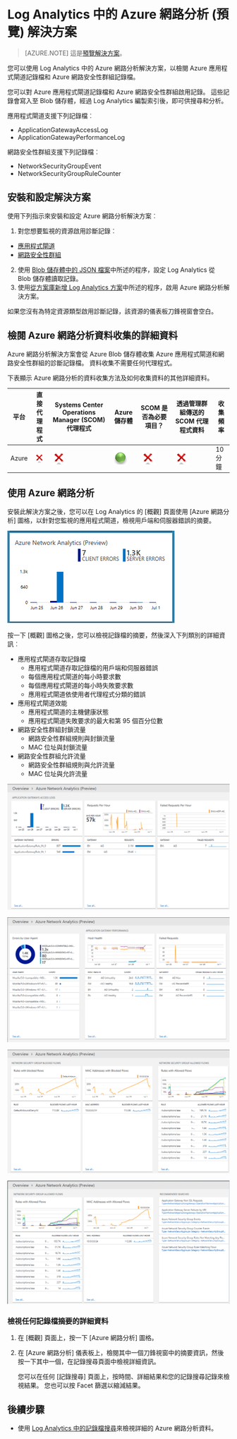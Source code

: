 <properties
    pageTitle="Log Analytics 中的 Azure 網路分析解決方案 | Microsoft Azure"
    description="您可以使用 Log Analytics 中的 Azure 網路分析解決方案，以檢閱 Azure 網路安全性群組記錄檔和 Azure 應用程式閘道記錄檔。"
    services="log-analytics"
    documentationCenter=""
    authors="richrundmsft"
    manager="jochan"
    editor=""/>

<tags
    ms.service="log-analytics"
    ms.workload="na"
    ms.tgt_pltfrm="na"
    ms.devlang="na"
    ms.topic="article"
    ms.date="07/05/2016"
    ms.author="richrund"/>


# <a name="azure-networking-analytics-(preview)-solution-in-log-analytics"></a>Log Analytics 中的 Azure 網路分析 (預覽) 解決方案

>[AZURE.NOTE] 這是[預覽解決方案](log-analytics-add-solutions.md#log-analytics-preview-solutions-and-features)。

您可以使用 Log Analytics 中的 Azure 網路分析解決方案，以檢閱 Azure 應用程式閘道記錄檔和 Azure 網路安全性群組記錄檔。

您可以對 Azure 應用程式閘道記錄檔和 Azure 網路安全性群組啟用記錄。 這些記錄會寫入至 Blob 儲存體，經過 Log Analytics 編製索引後，即可供搜尋和分析。

應用程式閘道支援下列記錄檔︰

+ ApplicationGatewayAccessLog
+ ApplicationGatewayPerformanceLog

網路安全性群組支援下列記錄檔︰

+ NetworkSecurityGroupEvent
+ NetworkSecurityGroupRuleCounter

## <a name="install-and-configure-the-solution"></a>安裝和設定解決方案

使用下列指示來安裝和設定 Azure 網路分析解決方案︰

1.  對您想要監視的資源啟用診斷記錄︰
  + [應用程式閘道](../application-gateway/application-gateway-diagnostics.md)
  + [網路安全性群組](../virtual-network/virtual-network-nsg-manage-log.md)
2.  使用 [Blob 儲存體中的 JSON 檔案](../log-analytics/log-analytics-azure-storage-json.md)中所述的程序，設定 Log Analytics 從 Blob 儲存體讀取記錄。
3.  使用[從方案庫新增 Log Analytics 方案](log-analytics-add-solutions.md)中所述的程序，啟用 Azure 網路分析解決方案。  

如果您沒有為特定資源類型啟用診斷記錄，該資源的儀表板刀鋒視窗會空白。

## <a name="review-azure-networking-analytics-data-collection-details"></a>檢閱 Azure 網路分析資料收集的詳細資料

Azure 網路分析解決方案會從 Azure Blob 儲存體收集 Azure 應用程式閘道和網路安全性群組的診斷記錄檔。
資料收集不需要任何代理程式。

下表顯示 Azure 網路分析的資料收集方法及如何收集資料的其他詳細資料。

| 平台 | 直接代理程式 | Systems Center Operations Manager (SCOM) 代理程式 | Azure 儲存體 | SCOM 是否為必要項目？ | 透過管理群組傳送的 SCOM 代理程式資料 | 收集頻率 |
|---|---|---|---|---|---|---|
|Azure|![否](./media/log-analytics-azure-networking/oms-bullet-red.png)|![否](./media/log-analytics-azure-networking/oms-bullet-red.png)|![是](./media/log-analytics-azure-networking/oms-bullet-green.png)|            ![否](./media/log-analytics-azure-networking/oms-bullet-red.png)|![否](./media/log-analytics-azure-networking/oms-bullet-red.png)| 10 分鐘|

## <a name="use-azure-networking-analytics"></a>使用 Azure 網路分析

安裝此解決方案之後，您可以在 Log Analytics 的 [概觀] 頁面使用 [Azure 網路分析] 圖格，以針對您監視的應用程式閘道，檢視用戶端和伺服器錯誤的摘要。

![Azure 網路分析圖格的影像](./media/log-analytics-azure-networking/log-analytics-azurenetworking-tile.png)

按一下 [概觀] 圖格之後，您可以檢視記錄檔的摘要，然後深入下列類別的詳細資訊︰

+ 應用程式閘道存取記錄檔
  - 應用程式閘道存取記錄檔的用戶端和伺服器錯誤
  - 每個應用程式閘道的每小時要求數
  - 每個應用程式閘道的每小時失敗要求數
  - 應用程式閘道依使用者代理程式分類的錯誤
+ 應用程式閘道效能
  - 應用程式閘道的主機健康狀態
  - 應用程式閘道失敗要求的最大和第 95 個百分位數
+ 網路安全性群組封鎖流量
  - 網路安全性群組規則與封鎖流量
  - MAC 位址與封鎖流量
+ 網路安全性群組允許流量
  - 網路安全性群組規則與允許流量
  - MAC 位址與允許流量


![Azure 網路分析儀表板的影像](./media/log-analytics-azure-networking/log-analytics-azurenetworking01.png)

![Azure 網路分析儀表板的影像](./media/log-analytics-azure-networking/log-analytics-azurenetworking02.png)

![Azure 網路分析儀表板的影像](./media/log-analytics-azure-networking/log-analytics-azurenetworking03.png)

![Azure 網路分析儀表板的影像](./media/log-analytics-azure-networking/log-analytics-azurenetworking04.png)

### <a name="to-view-details-for-any-log-summary"></a>檢視任何記錄檔摘要的詳細資料

1. 在 [概觀] 頁面上，按一下 [Azure 網路分析] 圖格。
2. 在 [Azure 網路分析] 儀表板上，檢閱其中一個刀鋒視窗中的摘要資訊，然後按一下其中一個，在記錄搜尋頁面中檢視詳細資訊。

    您可以在任何 [記錄搜尋] 頁面上，按時間、詳細結果和您的記錄搜尋記錄來檢視結果。 您也可以按 Facet 篩選以縮減結果。

## <a name="next-steps"></a>後續步驟

- 使用 [Log Analytics 中的記錄檔搜尋](log-analytics-log-searches.md)來檢視詳細的 Azure 網路分析資料。



<!--HONumber=Oct16_HO2-->


